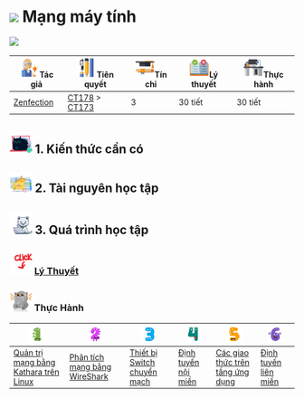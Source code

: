 # <img src="/images/docs/HP/CT112.png" width="50"> Mạng máy tính 

<img src="https://readme-typing-svg.herokuapp.com?font=tahoma&lines=B%E1%BA%A3ng+sau+tham+kh%E1%BA%A3o+c%E1%BB%A7a+CTU">

| <img src="https://raw.githubusercontent.com/Zenfection/Image/master/2021/07/31-17-12-38-Professor%20Male.png" title="" alt="Professor Male.png" width="35">Tác giả | <img title="" src="https://raw.githubusercontent.com/Zenfection/Image/master/2021/07/31-17-08-42-Learning%20Tools.png" alt="Learning Tools.png" width="35">Tiên quyết | <img src="https://raw.githubusercontent.com/Zenfection/Image/master/2021/07/31-17-13-24-Degree.png" title="" alt="Degree.png" width="35">Tín chỉ | <img src="https://raw.githubusercontent.com/Zenfection/Image/master/2021/07/31-17-10-10-Rage%20Room%20Rules.png" title="" alt="Rage Room Rules.png" width="35">Lý thuyết | <img src="https://raw.githubusercontent.com/Zenfection/Image/master/2021/07/31-17-11-54-Student%20Desk.png" title="" alt="Student Desk.png" width="35">Thực hành |
| ------------------------------------------------------------------------------------------------------------------------------------------------------------------ | --------------------------------------------------------------------------------------------------------------------------------------------------------------------- | ------------------------------------------------------------------------------------------------------------------------------------------------ | ------------------------------------------------------------------------------------------------------------------------------------------------------------------------ | ---------------------------------------------------------------------------------------------------------------------------------------------------------------- |
| [Zenfection](http://facebook.com/zenfection)                                                                                                                       | [CT178](/cosonganh/CT178-Nguyen_ly_he_dieu_hanh/) > [CT173](/nhapmon/CT173-Kien_truc_may_tinh/)                                                                                                                                                               | 3                                                                                                                                                | 30 tiết                                                                                                                                                                       | 30 tiết                                                                                                                                                               |

## <img src="https://raw.githubusercontent.com/Zenfection/Image/master/2021/08/02-21-26-29-tenor.gif" width="40"> 1. Kiến thức cần có

## <img src="https://raw.githubusercontent.com/Zenfection/Image/master/2021/08/02-21-24-49-tenor.gif" width="40"> 2. Tài nguyên học tập

## <img src="https://raw.githubusercontent.com/Zenfection/Image/master/2021/08/02-21-41-35-tenor.gif" width="40"> 3. Quá trình học tập

### <img src="https://raw.githubusercontent.com/Zenfection/Image/master/2021/08/02-22-18-48-tenor.gif" width="40"> [Lý Thuyết](/cosonganh/CT112-Mang_may_tinh/Tailieu/Chapter1/1.md)

### <img src="https://raw.githubusercontent.com/Zenfection/Image/master/2021/10/12-16-35-26-blukittie-blu.gif" width="40"> Thực Hành
 
| <img src="https://raw.githubusercontent.com/Zenfection/Image/master/2021/10/08-14-42-05-icons8-1_cute.png" width="30">                                  | <img src="https://raw.githubusercontent.com/Zenfection/Image/master/2021/10/08-14-42-09-icons8-2_cute.png" width="30">                          | <img src="https://raw.githubusercontent.com/Zenfection/Image/master/2021/10/08-14-42-15-icons8-3_cute.png" width="30">                        | <img src="https://raw.githubusercontent.com/Zenfection/Image/master/2021/10/08-14-42-19-icons8-4_cute.png" width="30">                | <img src="https://raw.githubusercontent.com/Zenfection/Image/master/2021/10/08-14-42-25-icons8-5_cute.png" width="30">                             | <img src="https://raw.githubusercontent.com/Zenfection/Image/master/2021/11/03-10-49-45-icons8-6_cute.png" width="30">                 |
| --------------------------------------- | ------------------------------- | ----------------------------- | --------------------- | ---------------------------------- | ---------------------- |
| [Quản trị mạng bằng Kathara trên Linux](/cosonganh/CT112-Mang_may_tinh/Thuchanh/1.md) | [Phân tích mạng bằng WireShark](/cosonganh/CT112-Mang_may_tinh/Thuchanh/2.md) | [Thiết bị Switch chuyển mạch](/cosonganh/CT112-Mang_may_tinh/Thuchanh/3.md) | [Định tuyến nội miền](/cosonganh/CT112-Mang_may_tinh/Thuchanh/4.md) | [Các giao thức trên tầng ứng dụng](/cosonganh/CT112-Mang_may_tinh/Thuchanh/5.md) | [Định tuyến liên miền](/cosonganh/CT112-Mang_may_tinh/Thuchanh/6.md) |


<comment/> 
 